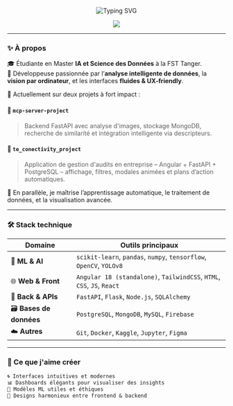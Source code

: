 <!-- HEADER ANIMÉ -->
<p align="center">
  <img src="https://readme-typing-svg.demolab.com?font=Fira+Code&size=24&duration=3000&pause=1000&color=7F3FBF&center=true&vCenter=true&width=600&lines=Loubna+El+Ghazi;AI+%7C+Data+Science+Engineer;Crafting+Smart+and+Elegant+Solutions" alt="Typing SVG" />
</p>

<p align="center">
  <img src="https://raw.githubusercontent.com/kyechan99/capsule-render/main/svg/capsule/rounded-rectangle.svg?color=8b5cf6&height=50&section=header&text=Welcome+to+My+World+🌐&fontColor=ffffff&fontSize=20&animation=fadeIn" />
</p>

---

### ✨ À propos

🎓 Étudiante en Master **IA et Science des Données** à la FST Tanger.  
💼 Développeuse passionnée par l’**analyse intelligente de données**, la **vision par ordinateur**, et les interfaces **fluides & UX-friendly**.

📍 Actuellement sur deux projets à fort impact :

#### 🔧 `mcp-server-project`
> Backend FastAPI avec analyse d'images, stockage MongoDB, recherche de similarité et intégration intelligente via descripteurs.

#### 🔧 `te_conectivity_project`
> Application de gestion d'audits en entreprise – Angular + FastAPI + PostgreSQL – affichage, filtres, modales animées et plans d’action automatiques.

🧠 En parallèle, je maîtrise l’apprentissage automatique, le traitement de données, et la visualisation avancée.

---

### 🛠️ Stack technique

| Domaine            | Outils principaux |
|--------------------|------------------|
| 🧠 **ML & AI**      | `scikit-learn`, `pandas`, `numpy`, `tensorflow`, `OpenCV`, `YOLOv8` |
| 🌐 **Web & Front**  | `Angular 18 (standalone)`, `TailwindCSS`, `HTML`, `CSS`, `JS`, `React` |
| 🐍 **Back & APIs**  | `FastAPI`, `Flask`, `Node.js`, `SQLAlchemy` |
| 🗃️ **Bases de données** | `PostgreSQL`, `MongoDB`, `MySQL`, `Firebase` |
| ☁️ **Autres**       | `Git`, `Docker`, `Kaggle`, `Jupyter`, `Figma` |

---

### 🧩 Ce que j'aime créer

```txt
🌀 Interfaces intuitives et modernes
📊 Dashboards élégants pour visualiser des insights
🧠 Modèles ML utiles et éthiques
🎨 Designs harmonieux entre frontend & backend
